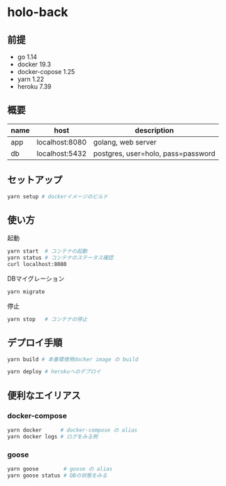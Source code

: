 # holo-back

## 前提
- go 1.14
- docker 19.3
- docker-copose 1.25
- yarn 1.22
- heroku 7.39

## 概要

| name | host           | description                        |
| ---- | -------------- | ---------------------------------- |
| app  | localhost:8080 | golang, web server                 |
| db   | localhost:5432 | postgres, user=holo, pass=password |

## セットアップ

```bash
yarn setup # dockerイメージのビルド
```

## 使い方
起動
```bash
yarn start  # コンテナの起動
yarn status # コンテナのステータス確認
curl localhost:8080
```

DBマイグレーション
```bash
yarn migrate
```

停止
```bash
yarn stop   # コンテナの停止
```

## デプロイ手順
```bash
yarn build # 本番環境用docker image の build
```

```bash
yarn deploy # herokuへのデプロイ
```

## 便利なエイリアス
### docker-compose
```bash
yarn docker      # docker-compose の alias
yarn docker logs # ログをみる例
```

### goose
```bash
yarn goose        # goose の alias
yarn goose status # DBの状態をみる
```
